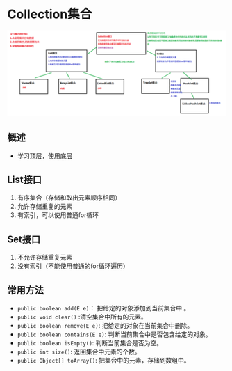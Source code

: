 # Collection集合

![](../.gitbook/assets/01-ji-he-kuang-jia-jie-shao-%20%282%29.bmp)

## 概述

* 学习顶层，使用底层

## List接口

1. 有序集合（存储和取出元素顺序相同）
2. 允许存储重复的元素
3. 有索引，可以使用普通for循环

## Set接口

1. 不允许存储重复元素
2. 没有索引（不能使用普通的for循环遍历）

## 常用方法

* `public boolean add(E e)`：  把给定的对象添加到当前集合中 。
* `public void clear()` :清空集合中所有的元素。
* `public boolean remove(E e)`: 把给定的对象在当前集合中删除。
* `public boolean contains(E e)`: 判断当前集合中是否包含给定的对象。
* `public boolean isEmpty()`: 判断当前集合是否为空。
* `public int size()`: 返回集合中元素的个数。
* `public Object[] toArray()`: 把集合中的元素，存储到数组中。



